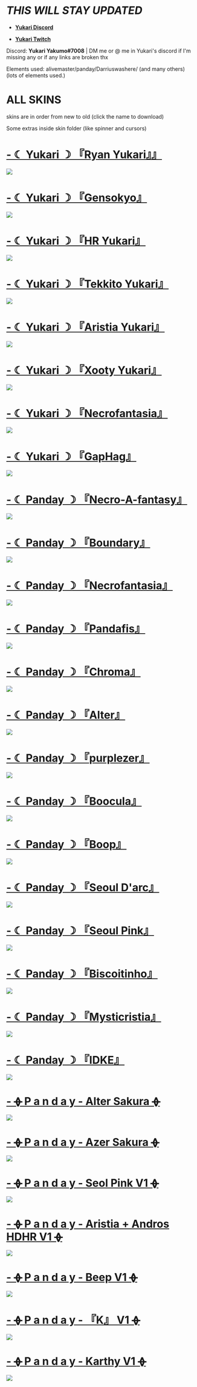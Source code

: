 # *THIS WILL STAY UPDATED* 

* [**Yukari Discord**](https://discord.gg/uMqbsxRFXc)

* [**Yukari Twitch**](https://www.twitch.tv/yukariiyakumo)

Discord: **Yukari Yakumo#7008** | DM me or @ me in Yukari's discord if I'm missing any or if any links are broken thx 

Elements used: alivemaster/panday/Darriuswashere/ (and many others) (lots of elements used.)

# ALL SKINS

skins are in order from new to old (click the name to download)

Some extras inside skin folder (like spinner and cursors)


# [-             ☾ Yukari ☽ 『Ryan Yukari』』](https://dl.dropbox.com/scl/fi/dtsumwzwct4i1am0m17nj/Yukari-Ryan-Yukari.osk?rlkey=xmm55h5q862gxu2vz8qwnp3m8&dl=0)
![](https://i.imgur.com/M7Ko8mT.png)
# [-             ☾ Yukari ☽ 『Gensokyo』](https://dl.dropbox.com/scl/fi/ont3govluh7q0yj4v2m5l/Yukari-Gensokyo.osk?rlkey=x09yuhgyy9eg8438hrb5f4apy&dl=0)
![](https://imgur.com/Imwd153)
# [-             ☾ Yukari ☽ 『HR Yukari』](https://dl.dropbox.com/scl/fi/s73g37yy66dm51945bnqt/Yukari-HR-Yukari.osk?rlkey=kctn33g0urn85qfr04tj7fyh9&dl=0)
![](https://i.imgur.com/qVG59bF.png)
# [-             ☾ Yukari ☽ 『Tekkito Yukari』](https://dl.dropbox.com/scl/fi/xcmxq5xan3497qo0m7kfg/Yukari-Tekkito-Yukari.osk?rlkey=0elacr2ewdysnmbgq8e1g7xdw&dl=0)
![](https://i.imgur.com/3cew1uo.png)
# [-             ☾ Yukari ☽ 『Aristia Yukari』](https://dl.dropbox.com/scl/fi/t7uq4b0qlz91ktz7quxje/Yukari-Aristia-Yukari.osk?rlkey=uxqqgazh8sa2dcn0zizeyivm6&dl=0)
![](https://i.imgur.com/kr1fkE9.png)
# [-             ☾ Yukari ☽ 『Xooty Yukari』](https://dl.dropbox.com/scl/fi/pek5n4ntff444rb7q7klu/Yukari-Xooty-Yukari.osk?rlkey=nu86v6rd4y52esl46u04h6lka&dl=0)
![](https://i.imgur.com/v0OxfZC.png)
# [-             ☾ Yukari ☽ 『Necrofantasia』](https://dl.dropbox.com/s/iua2hxs5mzmewos/-%20%20%20%20%20%20%20%20%20%20%20%20%20%E2%98%BE%20Yukari%20%E2%98%BD%20%E3%80%8ENecrofantasia%E3%80%8F.osk?dl=0)
![](https://i.imgur.com/yW3cCEs.png)
# [-             ☾ Yukari ☽ 『GapHag』](https://dl.dropbox.com/s/7259lxfk5jj9f2e/-%20%20%20%20%20%20%20%20%20%20%20%20%20%E2%98%BE%20Yukari%20%E2%98%BD%20%E3%80%8EGapHag%E3%80%8F.osk?dl=0)
![](https://i.imgur.com/fIZCTdN.png)
# [-             ☾ Panday ☽ 『Necro-A-fantasy』](https://dl.dropbox.com/s/9sk21v6u6fa3hll/-%20%20%20%20%20%20%20%20%20%20%20%20%20%E2%98%BE%20Panday%20%E2%98%BD%20%E3%80%8ENecro-A-fantasy%E3%80%8F.osk?dl=0)
![](https://i.imgur.com/URJtuO9.png)
# [-             ☾ Panday ☽ 『Boundary』](https://dl.dropbox.com/s/5vdejwyxf2ykunz/-%20%20%20%20%20%20%20%20%20%20%20%20%20%E2%98%BE%20Panday%20%E2%98%BD%20%E3%80%8EBoundary%E3%80%8F.osk?dl=0)
![](https://i.imgur.com/NNxEBDS.png)
# [-             ☾ Panday ☽ 『Necrofantasia』](https://dl.dropbox.com/s/9b1dajgivnd86nq/-%20%20%20%20%20%20%20%20%20%20%20%20%20%E2%98%BE%20Panday%20%E2%98%BD%20%E3%80%8ENecrofantasia%E3%80%8F.osk?dl=0)
![](https://i.imgur.com/H6Z6T1P.png)
# [-             ☾ Panday ☽ 『Pandafis』](https://dl.dropbox.com/s/crdvy6fyeizd2fh/-%20%20%20%20%20%20%20%20%20%20%20%20%20%E2%98%BE%20Panday%20%E2%98%BD%20%E3%80%8EPandaFis%E3%80%8F.osk?dl=0)
![](https://i.imgur.com/kvuE2eX.png)
# [-             ☾ Panday ☽ 『Chroma』](https://dl.dropbox.com/s/kxohddycmax1959/-%20%20%20%20%20%20%20%20%20%20%20%20%20%E2%98%BE%20Panday%20%E2%98%BD%20%E3%80%8EChroma%E3%80%8F.osk?dl=0)
![](https://i.imgur.com/V1OdBqC.png)
# [-             ☾ Panday ☽ 『Alter』](https://dl.dropbox.com/s/f0nvtlb2crjwhwe/-%20%20%20%20%20%20%20%20%20%20%20%20%20%E2%98%BE%20Panday%20%E2%98%BD%20%E3%80%8EAlter%E3%80%8F.osk?dl=0)
![](https://i.imgur.com/BNLIa2G.png)
# [-             ☾ Panday ☽ 『purplezer』](https://dl.dropbox.com/s/jlonyldbpa1d8t5/-%20%20%20%20%20%20%20%20%20%20%20%20%20%E2%98%BE%20Panday%20%E2%98%BD%20%E3%80%8Epurplezer%E3%80%8F.osk?dl=0)
![](https://i.imgur.com/PNFZGXT.png)
# [-             ☾ Panday ☽ 『Boocula』](https://dl.dropbox.com/s/uv5qyutrua2qyk9/-%20%20%20%20%20%20%20%20%20%20%20%20%20%E2%98%BE%20Panday%20%E2%98%BD%20%E3%80%8EBoocula%E3%80%8F.osk?dl=0)
![](https://i.imgur.com/Pe0O748.png)
# [-             ☾ Panday ☽ 『Boop』](https://dl.dropbox.com/s/ombm2u7yz2pdqp6/-%20%20%20%20%20%20%20%20%20%20%20%20%20%E2%98%BE%20Panday%20%E2%98%BD%20%E3%80%8EBoop%E3%80%8F.osk?dl=0)
![](https://i.imgur.com/Th0hxmI.png)
# [-             ☾ Panday ☽ 『Seoul D'arc』](https://dl.dropbox.com/s/y5lqwjjjzp9pm9y/-%20%20%20%20%20%20%20%20%20%20%20%20%20%E2%98%BE%20Panday%20%E2%98%BD%20%E3%80%8ESeoul%20D%27arc%E3%80%8F.osk?dl=0)
![](https://i.imgur.com/bvWkzZ1.png)
# [-             ☾ Panday ☽ 『Seoul Pink』](https://dl.dropbox.com/s/p4lzdy7s2ssd8gu/-%20%20%20%20%20%20%20%20%20%20%20%20%20%E2%98%BE%20Panday%20%E2%98%BD%20%E3%80%8ESeoul%20Pink%E3%80%8F.osk?dl=0)
![](https://i.imgur.com/XlvRFEM.png)
# [-             ☾ Panday ☽ 『Biscoitinho』](https://dl.dropbox.com/s/bil8qf98supvwx3/-%20%20%20%20%20%20%20%20%20%20%20%20%20%E2%98%BE%20Panday%20%E2%98%BD%20%E3%80%8EBiscoitinho%E3%80%8F.osk?dl=0)
![](https://i.imgur.com/IrFBS35.png)
# [-             ☾ Panday ☽ 『Mysticristia』](https://dl.dropbox.com/s/nl25uukqfl03v1o/-%20%20%20%20%20%20%20%20%20%20%20%20%20%E2%98%BE%20Panday%20%E2%98%BD%20%E3%80%8EMysticristia%E3%80%8F.osk?dl=0)
![](https://i.imgur.com/zXb5rDo.png)
# [-             ☾ Panday ☽ 『IDKE』](https://dl.dropbox.com/s/i2kkz6z4si782l7/-%20%20%20%20%20%20%20%20%20%20%20%20%20%E2%98%BE%20Panday%20%E2%98%BD%20%E3%80%8EIDKE%E3%80%8F.osk?dl=0)
![](https://i.imgur.com/zAjQKFz.png)
# [-          ᚖ  P a n d a y - Alter Sakura  ᚖ](https://dl.dropbox.com/s/wxxs19ljn8iwtql/-%20%20%20%20%20%20%20%20%20%20%E1%9A%96%20%20P%20a%20n%20d%20a%20y%20-%20Alter%20Sakura%20%20%E1%9A%96.osk?dl=0)
![](https://i.imgur.com/d1wARHd.png)
# [-          ᚖ  P a n d a y - Azer Sakura  ᚖ](https://dl.dropbox.com/s/al33vq6mpnvlwco/-%20%20%20%20%20%20%20%20%20%20%E1%9A%96%20%20P%20a%20n%20d%20a%20y%20-%20Azer%20Sakura%20%20%E1%9A%96.osk?dl=0)
![](https://i.imgur.com/DYa1PV3.png)
# [-          ᚖ  P a n d a y - Seol Pink V1  ᚖ](https://dl.dropbox.com/s/vphsret2sy7fox0/-%20%20%20%20%20%20%20%20%20%20%E1%9A%96%20%20P%20a%20n%20d%20a%20y%20-%20Seol%20Pink%20V1%20%20%E1%9A%96.osk?dl=0)
![](https://i.imgur.com/fbueeD3.png)
# [-          ᚖ  P a n d a y - Aristia + Andros HDHR V1  ᚖ](https://dl.dropbox.com/s/sw3jck368z432a8/-%20%20%20%20%20%20%20%20%20%20%E1%9A%96%20%20P%20a%20n%20d%20a%20y%20-%20Aristia%20%2B%20Andros%20HDHR%20V1%20%20%E1%9A%96.osk?dl=0)
![](https://i.imgur.com/FnOK5Xs.png)
# [-          ᚖ  P a n d a y - Beep V1  ᚖ](https://dl.dropbox.com/s/owuw9lhh8kh970e/-%20%20%20%20%20%20%20%20%20%20%E1%9A%96%20%20P%20a%20n%20d%20a%20y%20-%20Beep%20V1%20%20%E1%9A%96.osk?dl=0)
![](https://i.imgur.com/rsc9udg.png)
# [-          ᚖ  P a n d a y -  『K』 V1  ᚖ](https://dl.dropbox.com/s/k7hdaggezh8u7t2/-%20%20%20%20%20%20%20%20%20%20%E1%9A%96%20%20P%20a%20n%20d%20a%20y%20-%20%20%E3%80%8EK%E3%80%8F%20V1%20%20%E1%9A%96.osk?dl=0)
![](https://i.imgur.com/doY3IX8.jpg)
# [-          ᚖ  P a n d a y - Karthy V1  ᚖ](https://dl.dropbox.com/s/vm4zsuo28pdwsdu/-%20%20%20%20%20%20%20%20%20%20%E1%9A%96%20%20P%20a%20n%20d%20a%20y%20-%20Karthy%20V1%20%20%E1%9A%96.osk?dl=0)
![](https://i.imgur.com/hR7s9tY.jpg)

